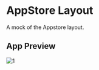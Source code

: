 # AppStore Layout

A mock of the Appstore layout.

## App Preview
![1](https://github.com/ldizon8/iOS-Development/blob/master/PartialProjects/Facebook%20Layout/1.png)

